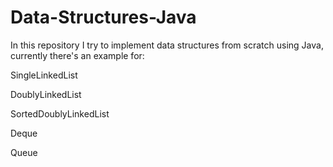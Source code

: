 # Data-Structures-Java

 In this repository I try to implement data structures from scratch using Java, currently there's an example for:
 
 SingleLinkedList
 
 DoublyLinkedList
 
 SortedDoublyLinkedList
 
 Deque
 
 Queue
